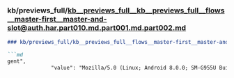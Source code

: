### kb/previews_full/kb__previews_full__kb__previews_full__flows__master-first__master-and-slot@auth.har.part010.md.part001.md.part002.md

```md
### kb/previews_full/kb__previews_full__flows__master-first__master-and-slot@auth.har.part010.md.part001.md (part 002)

```md
gent",
              "value": "Mozilla/5.0 (Linux; Android 8.0.0; SM-G955U Build/R16NW) AppleWeb
```

```

```

